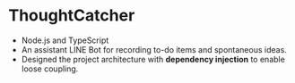 # ThoughtCatcher
- Node.js and TypeScript
- An assistant LINE Bot for recording to-do items and spontaneous ideas.
- Designed the project architecture with **dependency injection** to enable loose coupling.
